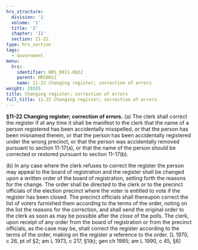 ```yaml
---
hrs_structure:
  division: '1'
  volume: '1'
  title: '2'
  chapter: '11'
  section: 11-22
type: hrs_section
tags:
  - Government
menu:
  hrs:
    identifier: HRS_0011-0022
    parent: HRS0011
    name: 11-22 Changing register; correction of errors
weight: 20165
title: Changing register; correction of errors
full_title: 11-22 Changing register; correction of errors
---
```

**§11-22 Changing register; correction of errors.** (a) The clerk shall correct the register if at any time it shall be manifest to the clerk that the name of a person registered has been accidentally misspelled, or that the person has been misnamed therein, or that the person has been accidentally registered under the wrong precinct, or that the person was accidentally removed pursuant to section 11-17(a), or that the name of the person should be corrected or restored pursuant to section 11-17(b).

(b) In any case where the clerk refuses to correct the register the person may appeal to the board of registration and the register shall be changed upon a written order of the board of registration, setting forth the reasons for the change. The order shall be directed to the clerk or to the precinct officials of the election precinct where the voter is entitled to vote if the register has been closed. The precinct officials shall thereupon correct the list of voters furnished them according to the terms of the order, noting on the list the reasons for the correction, and shall send the original order to the clerk as soon as may be possible after the close of the polls. The clerk, upon receipt of any order from the board of registration or from the precinct officials, as the case may be, shall correct the register according to the terms of the order, making on the register a reference to the order. [L 1970, c 26, pt of §2; am L 1973, c 217, §1(k); gen ch 1985; am L 1990, c 45, §6]